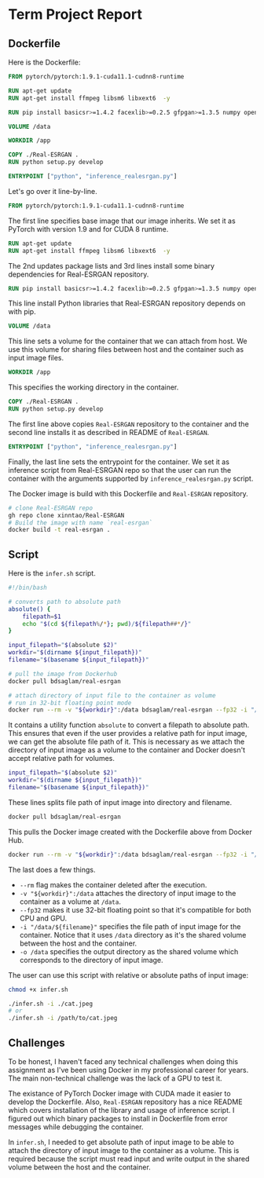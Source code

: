 # Term Project Report
## Dockerfile

Here is the Dockerfile:

```Dockerfile
FROM pytorch/pytorch:1.9.1-cuda11.1-cudnn8-runtime

RUN apt-get update
RUN apt-get install ffmpeg libsm6 libxext6  -y

RUN pip install basicsr>=1.4.2 facexlib>=0.2.5 gfpgan>=1.3.5 numpy opencv-python Pillow torchvision tqdm

VOLUME /data

WORKDIR /app

COPY ./Real-ESRGAN .
RUN python setup.py develop 

ENTRYPOINT ["python", "inference_realesrgan.py"]
```

Let's go over it line-by-line.
```Dockerfile
FROM pytorch/pytorch:1.9.1-cuda11.1-cudnn8-runtime
```
The first line specifies base image that our image inherits. We set it as PyTorch with version 1.9 and for CUDA 8 runtime.

```Dockerfile
RUN apt-get update
RUN apt-get install ffmpeg libsm6 libxext6  -y
```
The 2nd updates package lists and 3rd lines install some binary dependencies for Real-ESRGAN repository.

```Dockerfile
RUN pip install basicsr>=1.4.2 facexlib>=0.2.5 gfpgan>=1.3.5 numpy opencv-python Pillow torchvision tqdm
```
This line install Python libraries that Real-ESRGAN repository depends on with pip.


```Dockerfile
VOLUME /data
```
This line sets a volume for the container that we can attach from host. We use this volume for sharing files between host and the container such as input image files.

```Dockerfile
WORKDIR /app
```
This specifies the working directory in the container. 

```Dockerfile
COPY ./Real-ESRGAN .
RUN python setup.py develop 
```
The first line above copies `Real-ESRGAN` repository to the container and the second line installs it as described in README of `Real-ESRGAN`.

```Dockerfile
ENTRYPOINT ["python", "inference_realesrgan.py"]
```
Finally, the last line sets the entrypoint for the container. We set it as inference script from Real-ESRGAN repo so that the user can run the container with the arguments supported by `inference_realesrgan.py` script.

The Docker image is build with this Dockerfile and `Real-ESRGAN` repository.
```sh
# clone Real-ESRGAN repo
gh repo clone xinntao/Real-ESRGAN
# Build the image with name `real-esrgan`
docker build -t real-esrgan .
```
## Script

Here is the `infer.sh` script.
```sh
#!/bin/bash

# converts path to absolute path
absolute() {
    filepath=$1
    echo "$(cd ${filepath%/*}; pwd)/${filepath##*/}"
}

input_filepath="$(absolute $2)"
workdir="$(dirname ${input_filepath})"
filename="$(basename ${input_filepath})"

# pull the image from Dockerhub
docker pull bdsaglam/real-esrgan

# attach directory of input file to the container as volume 
# run in 32-bit floating point mode
docker run --rm -v "${workdir}":/data bdsaglam/real-esrgan --fp32 -i "/data/${filename}" -o /data/
```

It contains a utility function `absolute` to convert a filepath to absolute path. This ensures that even if the user provides a relative path for input image, we can get the absolute file path of it. This is necessary as we attach the directory of input image as a volume to the container and Docker doesn't accept relative path for volumes. 

```sh
input_filepath="$(absolute $2)"
workdir="$(dirname ${input_filepath})"
filename="$(basename ${input_filepath})"
```
These lines splits file path of input image into directory and filename.

```sh
docker pull bdsaglam/real-esrgan
```
This pulls the Docker image created with the Dockerfile above from Docker Hub.

```sh
docker run --rm -v "${workdir}":/data bdsaglam/real-esrgan --fp32 -i "/data/${filename}" -o /data
```
The last does a few things. 
- `--rm` flag makes the container deleted after the execution.
- `-v "${workdir}":/data` attaches the directory of input image to the container as a volume at `/data`. 
- `--fp32` makes it use 32-bit floating point so that it's compatible for both CPU and GPU.
- `-i "/data/${filename}"` specifies the file path of input image for the container. Notice that it uses `/data` directory as it's the shared volume between the host and the container.
- `-o /data` specifies the output directory as the shared volume which corresponds to the directory of input image.

The user can use this script with relative or absolute paths of input image:

```sh
chmod +x infer.sh

./infer.sh -i ./cat.jpeg
# or
./infer.sh -i /path/to/cat.jpeg
```

## Challenges
To be honest, I haven't faced any technical challenges when doing this assignment as I've been using Docker in my professional career for years. The main non-technical challenge was the lack of a GPU to test it. 

The existance of PyTorch Docker image with CUDA made it easier to develop the Dockerfile. Also, `Real-ESRGAN` repository has a nice README which covers installation of the library and usage of inference script. I figured out which binary packages to install in Dockerfile from error messages while debugging the container. 

In `infer.sh`, I needed to get absolute path of input image to be able to attach the directory of input image to the container as a volume. This is required because the script must read input and write output in the shared volume between the host and the container.